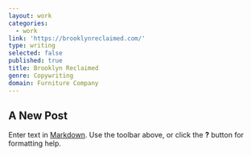 ```yaml
---
layout: work
categories:
  - work
link: 'https://brooklynreclaimed.com/'
type: writing
selected: false
published: true
title: Brooklyn Reclaimed
genre: Copywriting
domain: Furniture Company
---
```

## A New Post

Enter text in [Markdown](http://daringfireball.net/projects/markdown/). Use the toolbar above, or click the **?** button for formatting help.
